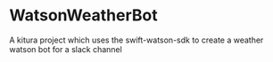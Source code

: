 # WatsonWeatherBot

A kitura project which uses the swift-watson-sdk to create a weather watson bot for a slack channel
